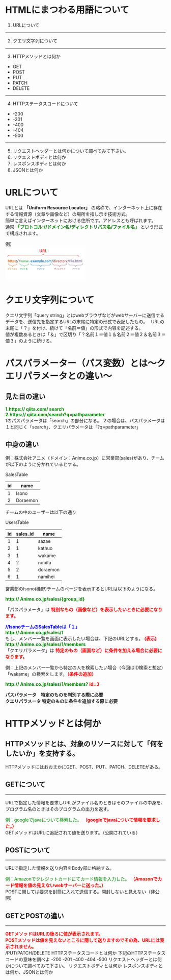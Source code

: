 # __HTMLにまつわる用語について__

1. URLについて  
***
2. クエリ文字列について
***
3. HTTPメソッドとは何か
  * GET  
  * POST  
  * PUT  
  * PATCH  
  * DELETE  
***  
4. HTTPステータスコードについて
  * -200
  * -201
  * -400
  * -404
  * -500  
***  
5. リクエストヘッダーとは何かについて調べてみて下さい。
6. リクエストボディとは何か
7. レスポンスボディとは何か
8. JSONとは何か


# __URLについて__

URLとは __「Uniform Resource Locator」__ の略称で、インターネット上に存在する情報資源（文章や画像など）の場所を指し示す技術方式。  
簡単に言えばインターネットにおける住所です。アドレスとも呼ばれます。  
通常 __<font color ="green">「プロトコル://ドメイン名/ディレクトリパス名/ファイル名」</font>__ という形式で構成されます。  

例）  
<img width="250" alt="URL" src="URL.webp"> 


# __クエリ文字列について__

クエリ文字列「query string」とはwebブラウザなどがwebサーバーに送信するデータを、送信先を指定するURLの末尾に特定の形式で表記したもの。　
URLの末尾に「？」を付け、続けて「名前＝値」の形式で内容を記述する。  
値が複数あるときは「＆」で区切り「？名前１＝値１＆名前２＝値２＆名前３＝値３」のように続ける。　 
# パスパラメーター（パス変数）とは〜クエリパラメータとの違い〜  
## 見た目の違い   
  
__<font color ="green">1.https:// qiita.com/ search</font>__  
__<font color ="green">2.https:// qiita.com/search?q=pathparameter</font>__  
1のパスパラメータは「search」の部分になる。
２の場合は、パスパラメータは１と同じく「search」、クエリパラメータは「?q=pathparameter」  
  
## 中身の違い　　  
  
例：株式会社アニメ（ドメイン：Anime.co.jp）に営業部(sales)があり、チームが以下のように分かれているとする。  
  
SalesTable  

| id  | name     |  
| --- | -------- |  
| 1   | Isono    |  
| 2   | Doraemon | 

チームの中のユーザーは以下の通り  
  
UsersTable  
  
| id | sales_id | name     |  
| -- | -------- | -------- |  
| 1  | 1        |  sazae   |
| 2  | 1        | kathuo   |
| 3  | 1        | wakame   |
| 4  | 2        | nobita   |
| 5  | 2        | doraemon |
| 6  | 1        | namihei  |
  
営業部のIsono(磯野)チームのページを表示するとURLは以下のようになる。  
  
__<font color="green">http:// Anime.co.jp/sales/{group_id}</font>__
  
「パスパラメータ」は __<font color="red">特別なもの（画像など）を表示したいときに必要になります。</font>__　　
  
__<font color="blue">//IsonoチームのSalesTableは「１」</font>__  
__<font color="green">http:// Anime.co.jp/sales/1</font>__  
もし、メンバー一覧を画面に表示したい場合は、下記のURLとする。 __<font color="red">(表示)</font>__  
__<font color="green">http:// Anime.co.jp/sales/1/members</font>__  
「クエリパラメータ」は __<font color="red">特定のもの（画面など）に条件を加える場合に必要になります。</font>__  

例：上記のメンバー一覧から特定の人を検索したい場合（今回はID検索と想定）  
「wakame」の検索をします。__<font color="red">（条件の追加）</font>__  
  
__<font color="green">http:// Anime.co.jp/sales/1/members?</font>__ __<font color="red">id=3</font>__  
  
  __パスパラメータ　特定のものを判別する際に必要__  
  __クエリパラメータ 特定のものに条件を追加する際に必要__  
  
  
  
  
  
# __HTTPメソッドとは何か__

## HTTPメソッドとは、対象のリソースに対して「何をしたいか」を支持する。  
HTTPメソッドにはおおまかにGET、POST、PUT、PATCH、DELETEがある。  
  
## __GETについて__  
***

URLで指定した情報を要求しURLがファイル名のときはそのファイルの中身を、プログラム名のときはそのプログラムの出力を返す。  
  
<font color="green">例：googleでjavaについて検索した。</font> __<font color="red">（googleでjavaについて情報を要求した。）</font>__  
GETメソッドはURLに追記されて値を送ります。（公開されている）

## __POSTについて__  
***  
URLで指定した情報を送り内容をBody部に格納する。  
  
<font color="green">例：Amazonでクレジットカードにてカード情報を入力した。</font> __<font color="red">（Amazonでカード情報を値の見えないwebサーバーに送った。）</font>__  
POSTに関しては要求を封筒に入れて送信する。開封しないと見えない（非公開）  

  
## GETとPOSTの違い
***
__<font color="red">GETメソッドはURLの後ろに値が表示されます。</font>__  
__<font color="red">POSTメソッドは値を見えないところに隠して送りますのでその為、URLには表示されません。</font>__  
/PUT/PATCH/DELETE
HTTPステータスコードとは何か
下記のHTTPステータスコードの意味を調べよ
-200
-201
-400
-404
-500
リクエストヘッダーとは何かについて調べてみて下さい。
リクエストボディとは何か
レスポンスボディとは何か、JSONとは何か
